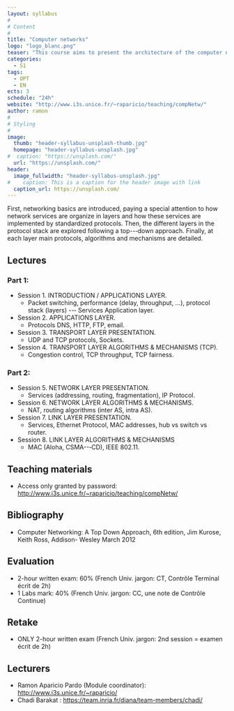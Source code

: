 ```yaml
---
layout: syllabus
#
# Content
#
title: "Computer networks"
logo: "logo_blanc.png"
teaser: "This course aims to present the architecture of the computer networks from a protocol perspective."
categories:
  - S1
tags:
  - OPT
  - EN
ects: 3
schedule: "24h"
website: "http://www.i3s.unice.fr/~raparicio/teaching/compNetw/"
author: ramon
#
# Styling
#
image:
  thumb: "header-syllabus-unsplash-thumb.jpg"
  homepage: "header-syllabus-unsplash.jpg"
#  caption: "https://unsplash.com/"
  url: "https://unsplash.com/"
header:
  image_fullwidth: "header-syllabus-unsplash.jpg"
#    caption: This is a caption for the header image with link
  caption_url: https://unsplash.com/
---
```


First, networking basics are introduced, paying a special attention to how network services are organize in layers and how these services are implemented by standardized protocols.
Then, the different layers in the protocol stack are explored following a top--‐down approach. Finally, at each layer main protocols, algorithms and mechanisms are detailed.

## Lectures ##
### Part 1:
 - Session 1. INTRODUCTION / APPLICATIONS LAYER.
     - Packet switching, performance (delay, throughput, ...), protocol stack (layers) --‐ Services Application layer.
 - Session 2. APPLICATIONS LAYER.
     - Protocols DNS, HTTP, FTP, email.
 - Session 3. TRANSPORT LAYER PRESENTATION.
     - UDP and TCP protocols, Sockets.
 - Session 4. TRANSPORT LAYER ALGORITHMS & MECHANISMS (TCP).
     - Congestion control, TCP throughput, TCP fairness.
### Part 2:
 - Session 5. NETWORK LAYER PRESENTATION.
     - Services (addressing, routing, fragmentation), IP Protocol.
 - Session 6. NETWORK LAYER ALGORITHMS & MECHANISMS.
     - NAT, routing algorithms (inter AS, intra AS).
 - Session 7. LINK LAYER PRESENTATION.
     - Services, Ethernet Protocol, MAC addresses, hub vs switch vs router.
 - Session 8. LINK LAYER ALGORITHMS & MECHANISMS
     - MAC (Aloha, CSMA--‐CD), IEEE 802.11.

## Teaching materials ##

- Access only granted by password: http://www.i3s.unice.fr/~raparicio/teaching/compNetw/

## Bibliography ##

- Computer Networking: A Top Down Approach, 6th edition, Jim Kurose, Keith Ross, Addison- Wesley March 2012

## Evaluation ##

- 2-hour written exam: 60% (French Univ. jargon: CT, Contrôle Terminal écrit de 2h)
- 1 Labs mark: 40% (French Univ. jargon: CC, une note de Contrôle Continue)

## Retake ##

- ONLY 2-hour written exam (French Univ. jargon: 2nd session = examen écrit de 2h)

## Lecturers ##

- Ramon Aparicio Pardo (Module coordinator): http://www.i3s.unice.fr/~raparicio/
- Chadi Barakat : https://team.inria.fr/diana/team-members/chadi/

